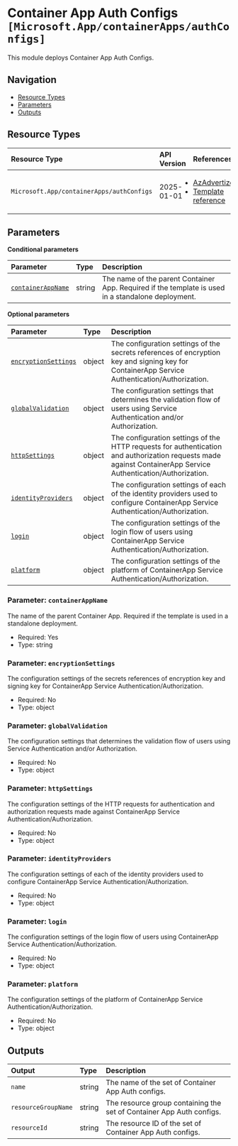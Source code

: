 # Container App Auth Configs `[Microsoft.App/containerApps/authConfigs]`

This module deploys Container App Auth Configs.

## Navigation

- [Resource Types](#Resource-Types)
- [Parameters](#Parameters)
- [Outputs](#Outputs)

## Resource Types

| Resource Type | API Version | References |
| :-- | :-- | :-- |
| `Microsoft.App/containerApps/authConfigs` | 2025-01-01 | <ul style="padding-left: 0px;"><li>[AzAdvertizer](https://www.azadvertizer.net/azresourcetypes/microsoft.app_containerapps_authconfigs.html)</li><li>[Template reference](https://learn.microsoft.com/en-us/azure/templates/Microsoft.App/2025-01-01/containerApps/authConfigs)</li></ul> |

## Parameters

**Conditional parameters**

| Parameter | Type | Description |
| :-- | :-- | :-- |
| [`containerAppName`](#parameter-containerappname) | string | The name of the parent Container App. Required if the template is used in a standalone deployment. |

**Optional parameters**

| Parameter | Type | Description |
| :-- | :-- | :-- |
| [`encryptionSettings`](#parameter-encryptionsettings) | object | The configuration settings of the secrets references of encryption key and signing key for ContainerApp Service Authentication/Authorization. |
| [`globalValidation`](#parameter-globalvalidation) | object | The configuration settings that determines the validation flow of users using Service Authentication and/or Authorization. |
| [`httpSettings`](#parameter-httpsettings) | object | The configuration settings of the HTTP requests for authentication and authorization requests made against ContainerApp Service Authentication/Authorization. |
| [`identityProviders`](#parameter-identityproviders) | object | The configuration settings of each of the identity providers used to configure ContainerApp Service Authentication/Authorization. |
| [`login`](#parameter-login) | object | The configuration settings of the login flow of users using ContainerApp Service Authentication/Authorization. |
| [`platform`](#parameter-platform) | object | The configuration settings of the platform of ContainerApp Service Authentication/Authorization. |

### Parameter: `containerAppName`

The name of the parent Container App. Required if the template is used in a standalone deployment.

- Required: Yes
- Type: string

### Parameter: `encryptionSettings`

The configuration settings of the secrets references of encryption key and signing key for ContainerApp Service Authentication/Authorization.

- Required: No
- Type: object

### Parameter: `globalValidation`

The configuration settings that determines the validation flow of users using Service Authentication and/or Authorization.

- Required: No
- Type: object

### Parameter: `httpSettings`

The configuration settings of the HTTP requests for authentication and authorization requests made against ContainerApp Service Authentication/Authorization.

- Required: No
- Type: object

### Parameter: `identityProviders`

The configuration settings of each of the identity providers used to configure ContainerApp Service Authentication/Authorization.

- Required: No
- Type: object

### Parameter: `login`

The configuration settings of the login flow of users using ContainerApp Service Authentication/Authorization.

- Required: No
- Type: object

### Parameter: `platform`

The configuration settings of the platform of ContainerApp Service Authentication/Authorization.

- Required: No
- Type: object

## Outputs

| Output | Type | Description |
| :-- | :-- | :-- |
| `name` | string | The name of the set of Container App Auth configs. |
| `resourceGroupName` | string | The resource group containing the set of Container App Auth configs. |
| `resourceId` | string | The resource ID of the set of Container App Auth configs. |

